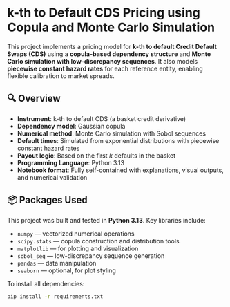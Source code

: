 # k-th to Default CDS Pricing using Copula and Monte Carlo Simulation

This project implements a pricing model for **k-th to default Credit Default Swaps (CDS)** using a **copula-based dependency structure** and **Monte Carlo simulation with low-discrepancy sequences**. It also models **piecewise constant hazard rates** for each reference entity, enabling flexible calibration to market spreads.

## 🔍 Overview

- **Instrument**: k-th to default CDS (a basket credit derivative)
- **Dependency model**: Gaussian copula
- **Numerical method**: Monte Carlo simulation with Sobol sequences
- **Default times**: Simulated from exponential distributions with piecewise constant hazard rates
- **Payout logic**: Based on the first *k* defaults in the basket
- **Programming Language**: Python 3.13
- **Notebook format**: Fully self-contained with explanations, visual outputs, and numerical validation

## 📦 Packages Used

This project was built and tested in **Python 3.13**. Key libraries include:

- `numpy` — vectorized numerical operations
- `scipy.stats` — copula construction and distribution tools
- `matplotlib` — for plotting and visualization
- `sobol_seq` — low-discrepancy sequence generation
- `pandas` — data manipulation
- `seaborn` — optional, for plot styling

To install all dependencies:

```bash
pip install -r requirements.txt
